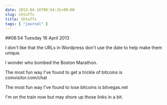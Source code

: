 ```yaml
---
date: 2013-04-16T08:54:31+09:00
slug: shtuffs
title: Shtuffs
tags: [ "journal" ]
---
```


##08:54 Tuesday 16 April 2013

I don't like that the URLs in Wordpress don't use the date to help make them unique.  

I wonder who bombed the Boston Marathon.  

The most fun way I've found to get a trickle of bitcoins is coinvisitor.com/chat

The most fun way I've found to lose bitcoins is bitvegas.net

I'm on the train now but may shore up those links in a bit.
